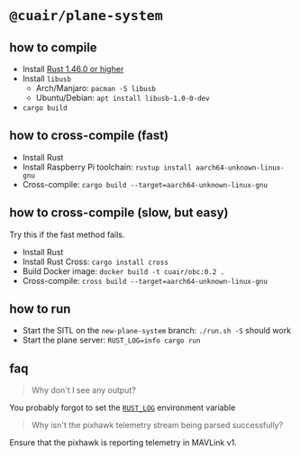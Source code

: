 # `@cuair/plane-system`

## how to compile

- Install [Rust 1.46.0 or higher](https://rustup.rs/)
- Install `libusb`
  - Arch/Manjaro: `pacman -S libusb`
  - Ubuntu/Debian: `apt install libusb-1.0-0-dev`
- `cargo build`

## how to cross-compile (fast)

- Install Rust
- Install Raspberry Pi toolchain: `rustup install aarch64-unknown-linux-gnu`
- Cross-compile: `cargo build --target=aarch64-unknown-linux-gnu`


## how to cross-compile (slow, but easy)
Try this if the fast method fails.

- Install Rust
- Install Rust Cross: `cargo install cross`
- Build Docker image: `docker build -t cuair/obc:0.2 .`
- Cross-compile: `cross build --target=aarch64-unknown-linux-gnu`

## how to run

- Start the SITL on the `new-plane-system` branch: `./run.sh -S` should work
- Start the plane server: `RUST_LOG=info cargo run`

## faq

>  Why don't I see any output?

You probably forgot to set the [`RUST_LOG`](https://docs.rs/env_logger/latest/env_logger/) environment variable

> Why isn't the pixhawk telemetry stream being parsed successfully?

Ensure that the pixhawk is reporting telemetry in MAVLink v1.
